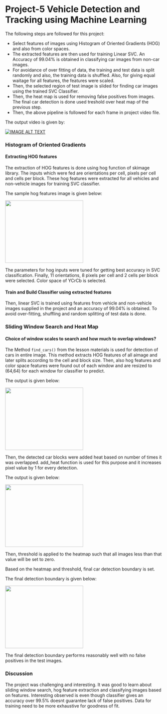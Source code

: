 # Project-5 Vehicle Detection and Tracking using Machine Learning

The following steps are followed for this project:

* Select features of images using Histogram of Oriented Gradients (HOG) and also from color spaces.
* The extracted features are then used for training Linear SVC. An Accuracy of 99.04% is obtained in classifying car images from non-car images.
* For avoidance of over fitting of data, the training and test data is split randomly and also, the training data is shuffled. Also, for giving equal waitage for all features, the features were scaled.
* Then, the selected region of test image is slided for finding car images using the trained SVC Classifier.
* Then, the heat map is used for removing false positives from images. The final car detection is done used treshold over heat map of the previous step.
* Then, the above pipeline is followed for each frame in project video file.

The output video is given by:

[![IMAGE ALT TEXT](http://img.youtube.com/vi/wWu1ds_BJUQ/0.jpg)](https://youtu.be/wWu1ds_BJUQ)  

### Histogram of Oriented Gradients

#### Extracting HOG features
The extraction of HOG features is done using hog function of skimage library.
The inputs which were fed are orientations per cell, pixels per cell and cells per block. 
These hog features were extracted for all vehicles and non-vehicle images for training SVC classifier.

The sample hog features image is given below:

<a href="url"><img src="http://i.imgur.com/rTeRO8q.jpg" align="center" height="200" width="250" ></a>

The parameters for hog inputs were tuned for getting best accuracy in SVC classification. Finally, 11 orientations, 8 pixels per cell and 2 cells per block were selected. Color space of YCrCb is selected.

#### Train and Build Classifier using extracted features

Then, linear SVC is trained using features from vehicle and non-vehicle images supplied in the project and an accuracy of 99.04% is obtained.
To avoid over-fitting, shuffling and random splitting of test data is done.

### Sliding Window Search and Heat Map

#### Choice of window scales to search and how much to overlap windows?

The Method `find_cars()` from the lesson materials is used for detection of cars in entire image. This method extracts HOG features of all aimage and later splits according to the cell and block size. Then, also hog features and color space features were found out of each window and are resized to (64,64) for each window for classifier to predict. 

The output is given below:

<a href="url"><img src="http://i.imgur.com/skAZa0Q.jpg" align="center" height="200" width="250" ></a>

Then, the detected car blocks were added heat based on number of times it was overlapped. add_heat function is used for this purpose and it increases pixel value by 1 for every detection.

The output is given below:

<a href="url"><img src="http://i.imgur.com/8lQH3Kt.jpg" align="center" height="200" width="250" ></a>

Then, threshold is applied to the heatmap such that all images less than that value will be set to zero.

Based on the heatmap and threshold, final car detection boundary is set. 

The final detection boundary is given below:

<a href="url"><img src="http://i.imgur.com/FJ7A2wr.jpg" align="center" height="200" width="250" ></a>

The final detection boundary performs reasonably well with no false positives in the test images.

### Discussion

The project was challenging and interesting. It was good to learn about sliding window search, hog feature extraction and classifying images based on features. Interesting observed is even though classifier gives an accuracy over 99.5% doesnt guarantee lack of false positives. Data for training need to be more exhaustive for goodness of fit.
